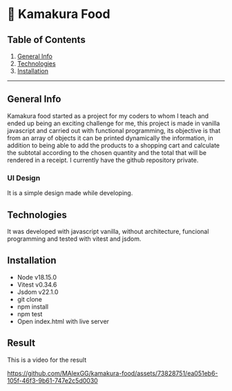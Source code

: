 # :fork_and_knife: Kamakura Food

## Table of Contents
1. [General Info](#general-info)
2. [Technologies](#technologies)
3. [Installation](#installation)

***
## General Info

Kamakura food started as a project for my coders to whom I teach and ended up being an exciting challenge for me, this project is made in vanilla javascript and carried out with functional programming, its objective is that from an array of objects it can be printed dynamically the information, in addition to being able to add the products to a shopping cart and calculate the subtotal according to the chosen quantity and the total that will be rendered in a receipt. I currently have the github repository private.

### UI Design

It is a simple design made while developing.

## Technologies

It was developed with javascript vanilla, without architecture, funcional programming and tested with vitest and jsdom.

## Installation

- Node v18.15.0
- Vitest v0.34.6
- Jsdom v22.1.0
- git clone <repository>
- npm install
- npm test
- Open index.html with live server

## Result

This is a video for the result

https://github.com/MAlexGG/kamakura-food/assets/73828751/ea051eb6-105f-46f3-9b61-747e2c5d0030



